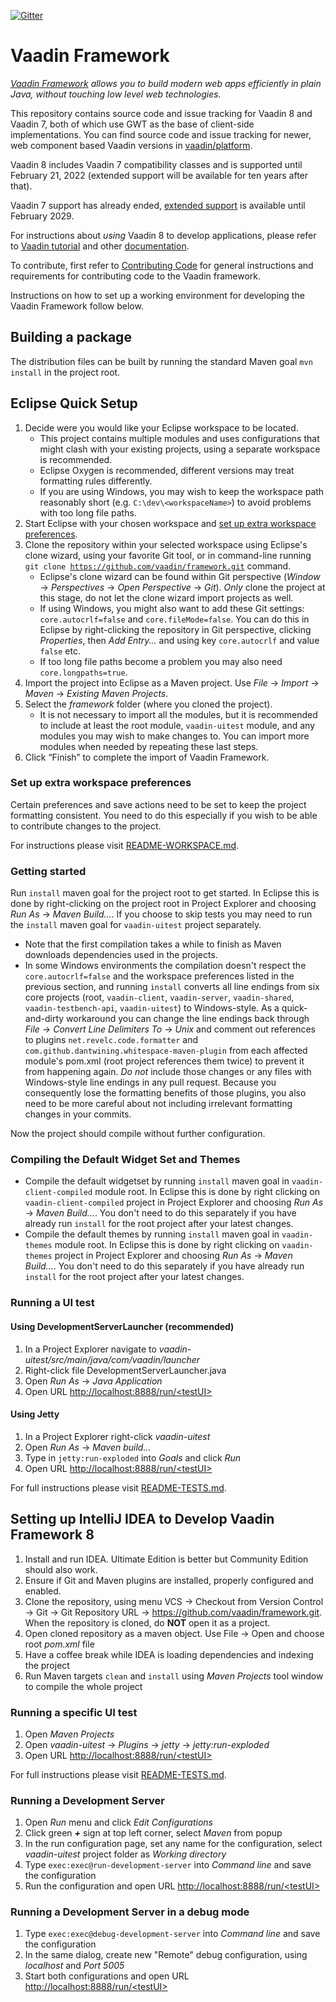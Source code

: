 [![Gitter](https://badges.gitter.im/Join%20Chat.svg)](https://gitter.im/vaadin/framework-8?utm_source=badge&utm_medium=badge&utm_campaign=pr-badge)

# Vaadin Framework

*[Vaadin Framework](https://vaadin.com) allows you to build modern web apps efficiently in plain Java, without touching low level web technologies.*

This repository contains source code and issue tracking for Vaadin 8 and Vaadin 7, both of which use GWT as the base of client-side implementations. You can find source code and issue tracking for newer, web component based Vaadin versions in [vaadin/platform](https://github.com/vaadin/platform).

Vaadin 8 includes Vaadin 7 compatibility classes and is supported until February 21, 2022 (extended support will be available for ten years after that).

Vaadin 7 support has already ended, [extended support](https://vaadin.com/support/vaadin-7-extended-maintenance) is available until February 2029.

For instructions about _using_ Vaadin 8 to develop applications, please refer to [Vaadin tutorial](https://vaadin.com/docs/v8/framework/tutorial.html) and other [documentation](https://vaadin.com/docs/v8/index.html).

To contribute, first refer to [Contributing Code](https://github.com/vaadin/framework/blob/master/CONTRIBUTING.md)
for general instructions and requirements for contributing code to the Vaadin framework.

Instructions on how to set up a working environment for developing the Vaadin Framework follow below.

## Building a package

The distribution files can be built by running the standard Maven goal `mvn install` in the project root.

## Eclipse Quick Setup

1. Decide were you would like your Eclipse workspace to be located.
    * This project contains multiple modules and uses configurations that might clash with your existing projects, using a separate workspace is recommended.
    * Eclipse Oxygen is recommended, different versions may treat formatting rules differently.
    * If you are using Windows, you may wish to keep the workspace path reasonably short (e.g. `C:\dev\<workspaceName>`) to avoid problems with too long file paths.
1. Start Eclipse with your chosen workspace and [set up extra workspace preferences](#set-up-extra-workspace-preferences).
1. Clone the repository within your selected workspace using Eclipse's clone wizard, using your favorite Git tool, or in command-line running
<code>git clone https://github.com/vaadin/framework.git</code> command.
    * Eclipse's clone wizard can be found within Git perspective (*Window* -> *Perspectives* -> *Open Perspective* -> *Git*). _Only_ clone the project at this stage, do not let the clone wizard import projects as well.
    * If using Windows, you might also want to add these Git settings: `core.autocrlf=false` and `core.fileMode=false`. You can do this in Eclipse by right-clicking the repository in Git perspective, clicking *Properties*, then *Add Entry...* and using key `core.autocrlf` and value `false` etc.
    * If too long file paths become a problem you may also need `core.longpaths=true`.
1. Import the project into Eclipse as a Maven project. Use *File* -> *Import* -> *Maven* -> *Existing Maven Projects*.
1. Select the *framework* folder (where you cloned the project).
    * It is not necessary to import all the modules, but it is recommended to include at least the root module, `vaadin-uitest` module, and any modules you may wish to make changes to. You can import more modules when needed by repeating these last steps.
1. Click “Finish” to complete the import of Vaadin Framework.

### Set up extra workspace preferences

Certain preferences and save actions need to be set to keep the project formatting consistent. You need to do this especially if you wish to be able to contribute changes to the project.

For instructions please visit [README-WORKSPACE.md](README-WORKSPACE.md).

### Getting started

Run <code>install</code> maven goal for the project root to get started.
In Eclipse this is done by right-clicking on the project root in Project Explorer and choosing *Run As* -> *Maven Build...*. If you choose to skip tests you may need to run the <code>install</code> maven goal for `vaadin-uitest` project separately.
* Note that the first compilation takes a while to finish as Maven downloads dependencies used in the projects.
* In some Windows environments the compilation doesn't respect the `core.autocrlf=false` and the workspace preferences listed in the previous section, and running <code>install</code> converts all line endings from six core projects (root, `vaadin-client`, `vaadin-server`,  `vaadin-shared`, `vaadin-testbench-api`, `vaadin-uitest`) to Windows-style. As a quick-and-dirty workaround you can change the line endings back through *File* -> *Convert Line Delimiters To* -> *Unix* and comment out references to plugins `net.revelc.code.formatter` and `com.github.dantwining.whitespace-maven-plugin` from each affected module's pom.xml (root project references them twice) to prevent it from happening again. *Do not* include those changes or any files with Windows-style line endings in any pull request. Because you consequently lose the formatting benefits of those plugins, you also need to be more careful about not including irrelevant formatting changes in your commits.

Now the project should compile without further configuration.

### Compiling the Default Widget Set and Themes

* Compile the default widgetset by running <code>install</code> maven goal in `vaadin-client-compiled` module root.
In Eclipse this is done by right clicking on `vaadin-client-compiled` project in Project Explorer and choosing *Run As* -> *Maven Build...*.
You don't need to do this separately if you have already run <code>install</code> for the root project after your latest changes. 
* Compile the default themes by running <code>install</code> maven goal in `vaadin-themes` module root.
In Eclipse this is done by right clicking on `vaadin-themes` project in Project Explorer and choosing *Run As* -> *Maven Build...*.
You don't need to do this separately if you have already run <code>install</code> for the root project after your latest changes.

### Running a UI test

#### Using DevelopmentServerLauncher (recommended)
1. In a Project Explorer navigate to *vaadin-uitest/src/main/java/com/vaadin/launcher*
1. Right-click file DevelopmentServerLauncher.java
1. Open *Run As* -> *Java Application*
1. Open URL [http://localhost:8888/run/&lt;testUI&gt;](http://localhost:8888/run/<testUI>)

#### Using Jetty
1. In a Project Explorer right-click *vaadin-uitest*
1. Open *Run As* -> *Maven build...*
1. Type in <code>jetty:run-exploded</code> into *Goals* and click *Run*
1. Open URL [http://localhost:8888/run/&lt;testUI&gt;](http://localhost:8888/run/<testUI>)

For full instructions please visit [README-TESTS.md](README-TESTS.md).

## Setting up IntelliJ IDEA to Develop Vaadin Framework 8

1. Install and run IDEA. Ultimate Edition is better but Community Edition should also work.
1. Ensure if Git and Maven plugins are installed, properly configured and enabled.
1. Clone the repository, using menu VCS -> Checkout from Version Control -> Git -> Git Repository URL -> https://github.com/vaadin/framework.git.
  When the repository is cloned, do **NOT** open it as a project.
1. Open cloned repository as a maven object. Use File -> Open and choose root _pom.xml_ file
1. Have a coffee break while IDEA is loading dependencies and indexing the project
1. Run Maven targets <code>clean</code> and <code>install</code> using *Maven Projects* tool window to compile the whole project

### Running a specific UI test

1. Open *Maven Projects*
1. Open *vaadin-uitest* -> *Plugins* -> *jetty* -> *jetty:run-exploded*
1. Open URL [http://localhost:8888/run/&lt;testUI&gt;](http://localhost:8888/run/<testUI>)

For full instructions please visit [README-TESTS.md](README-TESTS.md).

### Running a Development Server

1. Open *Run* menu  and click *Edit Configurations*
1. Click green ***+*** sign at top left corner, select *Maven* from popup
1. In the run configuration page, set any name for the configuration, select *vaadin-uitest* project folder as *Working directory*
1. Type <code>exec:exec@run-development-server</code> into *Command line* and save the configuration
1. Run the configuration and open URL [http://localhost:8888/run/&lt;testUI&gt;](http://localhost:8888/run/<testUI>)

### Running a Development Server in a debug mode

1. Type <code>exec:exec@debug-development-server</code> into *Command line* and save the configuration
1. In the same dialog, create new "Remote" debug configuration, using *localhost* and *Port 5005*
1. Start both configurations and open URL [http://localhost:8888/run/&lt;testUI&gt;](http://localhost:8888/run/<testUI>)

